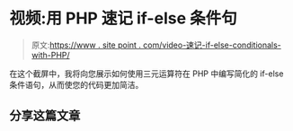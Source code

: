 # 视频:用 PHP 速记 if-else 条件句

> 原文:[https://www . site point . com/video-速记-if-else-conditionals-with-PHP/](https://www.sitepoint.com/video-shorthand-if-else-conditionals-with-php/)

在这个截屏中，我将向您展示如何使用三元运算符在 PHP 中编写简化的 if-else 条件语句，从而使您的代码更加简洁。

## 分享这篇文章